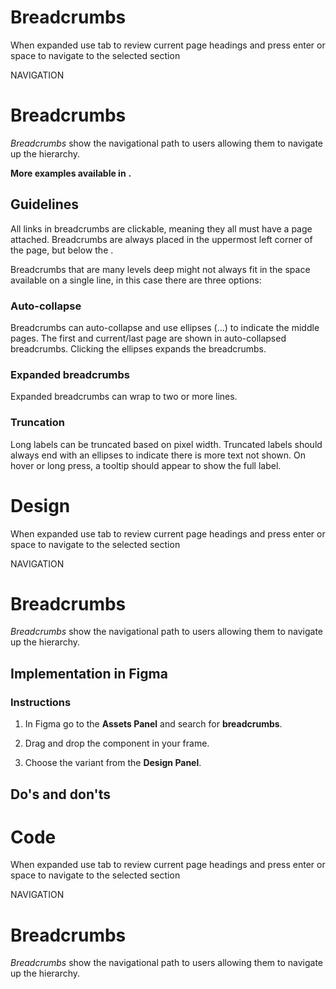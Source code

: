 # Breadcrumbs

When expanded use tab to review current page headings and press enter or space to navigate to the selected section

NAVIGATION

# Breadcrumbs

_Breadcrumbs_ show the navigational path to users allowing them to navigate up the hierarchy.

**More examples available in** **.**

## Guidelines

All links in breadcrumbs are clickable, meaning they all must have a page attached. Breadcrumbs are always placed in the uppermost left corner of the page, but below the .

Breadcrumbs that are many levels deep might not always fit in the space available on a single line, in this case there are three options:

### Auto-collapse

Breadcrumbs can auto-collapse and use ellipses (...) to indicate the middle pages. The first and current/last page are shown in auto-collapsed breadcrumbs. Clicking the ellipses expands the breadcrumbs.

### Expanded breadcrumbs

Expanded breadcrumbs can wrap to two or more lines.

### Truncation

Long labels can be truncated based on pixel width. Truncated labels should always end with an ellipses to indicate there is more text not shown. On hover or long press, a tooltip should appear to show the full label.



# Design

When expanded use tab to review current page headings and press enter or space to navigate to the selected section

NAVIGATION

# Breadcrumbs

_Breadcrumbs_ show the navigational path to users allowing them to navigate up the hierarchy.

## Implementation in Figma

### Instructions

1.  In Figma go to the **Assets Panel** and search for **breadcrumbs**.
    
2.  Drag and drop the component in your frame.
    
3.  Choose the variant from the **Design Panel**.
    

## **Do's and don'ts**



# Code

When expanded use tab to review current page headings and press enter or space to navigate to the selected section

NAVIGATION

# Breadcrumbs

_Breadcrumbs_ show the navigational path to users allowing them to navigate up the hierarchy.